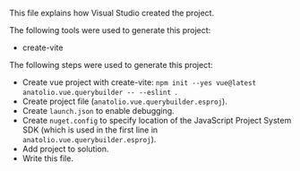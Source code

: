 This file explains how Visual Studio created the project.

The following tools were used to generate this project:
- create-vite

The following steps were used to generate this project:
- Create vue project with create-vite: `npm init --yes vue@latest anatolio.vue.querybuilder -- --eslint `.
- Create project file (`anatolio.vue.querybuilder.esproj`).
- Create `launch.json` to enable debugging.
- Create `nuget.config` to specify location of the JavaScript Project System SDK (which is used in the first line in `anatolio.vue.querybuilder.esproj`).
- Add project to solution.
- Write this file.
